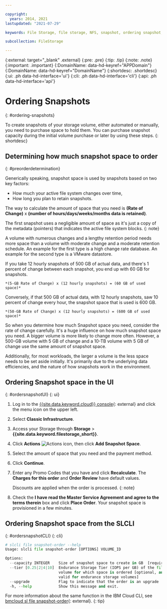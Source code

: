 ```yaml
---

copyright:
  years: 2014, 2021
lastupdated: "2021-07-29"

keywords: File Storage, file storage, NFS, snapshot, ordering snapshot, snapshot space

subcollection: FileStorage

---
```

{:external: target="_blank" .external}
{:pre: .pre}
{:tip: .tip}
{:note: .note}
{:important: .important}
{:DomainName: data-hd-keyref="APPDomain"}
{:DomainName: data-hd-keyref="DomainName"}
{:shortdesc: .shortdesc}
{:ui: .ph data-hd-interface='ui'}
{:cli: .ph data-hd-interface='cli'}
{:api: .ph data-hd-interface='api'}


# Ordering Snapshots
{: #ordering-snapshots}

To create snapshots of your storage volume, either automated or manually, you need to purchase space to hold them. You can purchase snapshot capacity during the initial volume purchase or later by using these steps.
{: shortdesc}

## Determining how much snapshot space to order
{: #preorderdetermination}

Generically speaking, snapshot space is used by snapshots based on two key factors:
- How much your active file system changes over time,
- How long you plan to retain snapshots.  

The way to calculate the amount of space that you need is **(Rate of Change)** x **(number of hours/days/weeks/months data is retained)**.  

The first snapshot uses a negligible amount of space as it's just a copy of the metadata (pointers) that indicates the active file system blocks.
{: note}

A volume with numerous changes and a lengthy retention period needs more space than a volume with moderate change and a moderate retention schedule. An example for the first type is a high change rate database. An example for the second type is a VMware datastore.

If you take 12 hourly snapshots of 500 GB of actual data, and there's 1 percent of change between each snapshot, you end up with 60 GB for snapshots.

    *(5-GB Rate of Change) x (12 hourly snapshots) = (60 GB of used space)*

Conversely, if that 500 GB of actual data, with 12 hourly snapshots, saw 10 percent of change every hour, the snapshot space that is used is 600 GB.

    *(50-GB Rate of Change) x (12 hourly snapshots) = (600 GB of used space)*

So when you determine how much Snapshot space you need, consider the rate of change carefully. It's a huge influence on how much snapshot space you need. A bigger volume is more likely to change more often. However, a 500-GB volume with 5 GB of change and a 10-TB volume with 5 GB of change use the same amount of snapshot space.

Additionally, for most workloads, the larger a volume is the less space needs to be set aside initially. It's primarily due to the underlying data efficiencies, and the nature of how snapshots work in the environment.

## Ordering Snapshot space in the UI
{: #ordersnapshotUI}
{: ui}

1. Log in to the [{{site.data.keyword.cloud}} console](https://{DomainName}/){: external} and click the menu icon on the upper left.
2. Select **Classic Infrastructure**.
3. Access your Storage through **Storage** > **{{site.data.keyword.filestorage_short}}**.
4. Click **Actions** ![Actions icon](../icons/action-menu-icon.svg "Actions"), then click **Add Snapshot Space**.
5. Select the amount of space that you need and the payment method.
6. Click **Continue**.
7. Enter any Promo Codes that you have and click **Recalculate**. The **Charges for this order** and **Order Review** have default values.

   Discounts are applied when the order is processed.
   {: note}

8. Check the **I have read the Master Service Agreement and agree to the terms therein** box and click **Place Order**. Your snapshot space is provisioned in a few minutes.

## Ordering Snapshot space from the SLCLI
{: #ordersnapshotCLI}
{: cli}

```python
# slcli file snapshot-order --help
Usage: slcli file snapshot-order [OPTIONS] VOLUME_ID

Options:
  --capacity INTEGER    Size of snapshot space to create in GB  [required]
  --tier [0.25|2|4|10]  Endurance Storage Tier (IOPS per GB) of the file
                        volume for which space is ordered [optional, and only
                        valid for endurance storage volumes]
  --upgrade             Flag to indicate that the order is an upgrade
  -h, --help            Show this message and exit.
```

For more information about the same function in the IBM Cloud CLI, see [bmcloud sl file snapshot-order](https://cloud.ibm.com/docs/cli?topic=cli-sl-file-storage-service#sl_file_snapshot_order){: external}.
{: tip}
